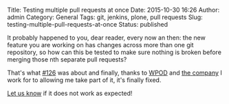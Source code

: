 Title: Testing multiple pull requests at once
Date: 2015-10-30 16:26
Author: admin
Category: General
Tags: git, jenkins, plone, pull requests
Slug: testing-multiple-pull-requests-at-once
Status: published

It probably happened to you, dear reader, every now an then: the new feature you are working on has changes across more than one git repository, so how can this be tested to make sure nothing is broken before merging those nth separate pull requests?

That's what [\#126](https://github.com/plone/jenkins.plone.org/issues/126) was about and finally, thanks to [WPOD](http://gil.badall.net/2015/04/13/wpod/) and [the company](https://www.freitag.de) I work for to allowing me take part of it, it's finally fixed.

[Let us know](https://github.com/plone/jenkins.plone.org/issues) if it does not work as expected!
